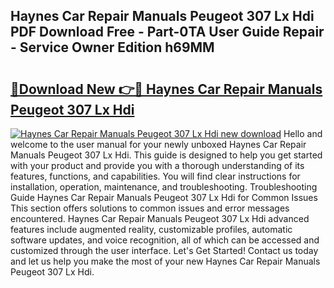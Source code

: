 ## Haynes Car Repair Manuals Peugeot 307 Lx Hdi PDF Download Free - Part-0TA User Guide Repair - Service Owner Edition h69MM

# <h2><a href="http://bc73450.oget.top/?id=Haynes+Car+Repair+Manuals+Peugeot+307+Lx+Hdi">🔗Download New 👉🔴 Haynes Car Repair Manuals Peugeot 307 Lx Hdi</a></h2>

[![Haynes Car Repair Manuals Peugeot 307 Lx Hdi new download](https://i.imgur.com/5g1atiW.png)](http://bc73450.oget.top/?id=Haynes+Car+Repair+Manuals+Peugeot+307+Lx+Hdi)
Hello and welcome to the user manual for your newly unboxed Haynes Car Repair Manuals Peugeot 307 Lx Hdi. This guide is designed to help you get started with your product and provide you with a thorough understanding of its features, functions, and capabilities. You will find clear instructions for installation, operation, maintenance, and troubleshooting. Troubleshooting Guide Haynes Car Repair Manuals Peugeot 307 Lx Hdi for Common Issues This section offers solutions to common issues and error messages encountered. Haynes Car Repair Manuals Peugeot 307 Lx Hdi advanced features include augmented reality, customizable profiles, automatic software updates, and voice recognition, all of which can be accessed and customized through the user interface. Let's Get Started! Contact us today and let us help you make the most of your new Haynes Car Repair Manuals Peugeot 307 Lx Hdi.
